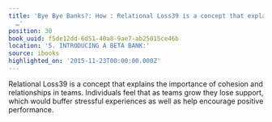 ```yaml
---
title: 'Bye Bye Banks?: How : Relational Loss39 is a concept that explains the importance
  …'
position: 30
book_uuid: f5de12dd-6d51-40a8-9ae7-ab25015ce46b
location: '5. INTRODUCING A BETA BANK:'
source: ibooks
highlighted_on: '2015-11-23T00:00:00.000Z'
---
```


Relational Loss39 is a concept that explains the importance of cohesion and relationships in teams. Individuals feel that as teams grow they lose support, which would buffer stressful experiences as well as help encourage positive performance.